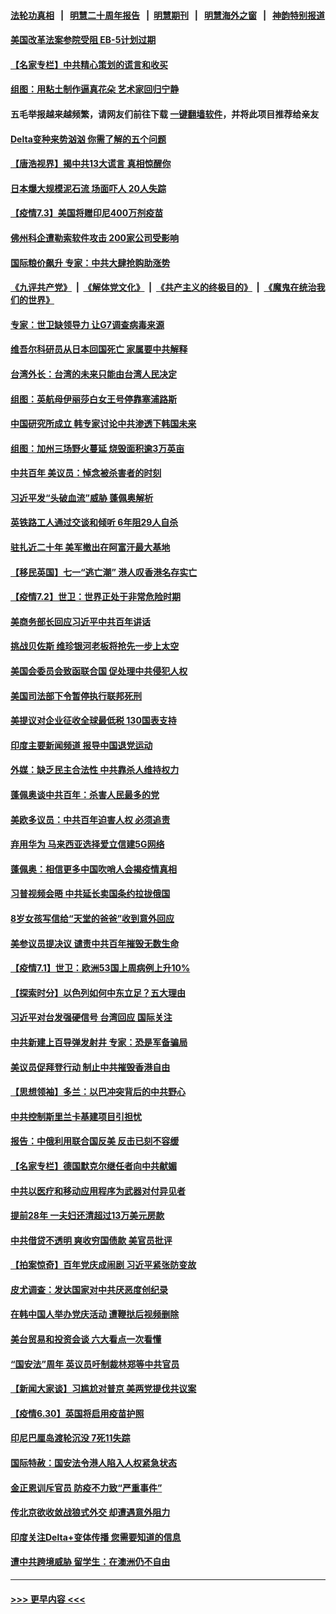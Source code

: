 #### [法轮功真相](https://github.com/gfw-breaker/truth/blob/master/README.md?t=0) &nbsp;&nbsp;|&nbsp;&nbsp; [明慧二十周年报告](https://github.com/gfw-breaker/mh-reports/blob/master/README.md?t=0) &nbsp;&nbsp;|&nbsp;&nbsp;[明慧期刊](https://github.com/gfw-breaker/mh-qikan) &nbsp;&nbsp;|&nbsp;&nbsp; [明慧海外之窗](https://github.com/gfw-breaker/mh-news/blob/master/README.md?t=0) &nbsp;&nbsp;|&nbsp;&nbsp; [神韵特别报道](https://github.com/gfw-breaker/mh-news/blob/master/shenyun.md?t=0)
#### [美国改革法案参院受阻 EB-5计划过期](../pages/nsc418/n13065786.md?t=07041701) 
#### [【名家专栏】中共精心策划的谎言和收买](../pages/nsc418/n13065253.md?t=07041701) 
#### [组图：用粘土制作逼真花朵 艺术家回归宁静](../pages/nsc418/n13064840.md?t=07041701) 
#### 五毛举报越来越频繁，请网友们前往下载 [一键翻墙软件](https://github.com/gfw-breaker/ssr-accounts)，并将此项目推荐给亲友
#### [Delta变种来势汹汹 你需了解的五个问题](../pages/nsc418/n13065422.md?t=07041701) 
#### [【唐浩视界】揭中共13大谎言 真相惊醒你](../pages/nsc418/n13065208.md?t=07041701) 
#### [日本爆大规模泥石流 场面吓人 20人失踪](../pages/nsc418/n13065237.md?t=07041701) 
#### [【疫情7.3】美国将赠印尼400万剂疫苗](../pages/nsc418/n13065023.md?t=07041701) 
#### [佛州科企遭勒索软件攻击 200家公司受影响](../pages/nsc418/n13064932.md?t=07041701) 
#### [国际粮价飙升 专家：中共大肆抢购助涨势](../pages/nsc418/n13064616.md?t=07041701) 
#### [《九评共产党》](https://github.com/begood0513/9ping.md/blob/master/README.md) &nbsp;|&nbsp; [《解体党文化》](../../../../jtdwh.md/blob/master/README.md)  &nbsp;|&nbsp; [《共产主义的终极目的》](../../../../gczydzjmd.md/blob/master/README.md) &nbsp;|&nbsp; [《魔鬼在统治我们的世界》](../../../../mgztzwmdsj.md/blob/master/README.md) 
#### [专家：世卫缺领导力 让G7调查病毒来源](../pages/nsc418/n13064094.md?t=07041701) 
#### [维吾尔科研员从日本回国死亡 家属要中共解释](../pages/nsc418/n13064089.md?t=07041701) 
#### [台湾外长：台湾的未来只能由台湾人民决定](../pages/nsc418/n13064082.md?t=07041701) 
#### [组图：英航母伊丽莎白女王号停靠塞浦路斯](../pages/nsc418/n13062981.md?t=07041701) 
#### [中国研究所成立 韩专家讨论中共渗透下韩国未来](../pages/nsc418/n13063378.md?t=07041701) 
#### [组图：加州三场野火蔓延 烧毁面积逾3万英亩](../pages/nsc418/n13063488.md?t=07041701) 
#### [中共百年 美议员：悼念被杀害者的时刻](../pages/nsc418/n13063735.md?t=07041701) 
#### [习近平发“头破血流”威胁 蓬佩奥解析](../pages/nsc418/n13063604.md?t=07041701) 
#### [英铁路工人通过交谈和倾听 6年阻29人自杀](../pages/nsc418/n13063314.md?t=07041701) 
#### [驻扎近二十年 美军撤出在阿富汗最大基地](../pages/nsc418/n13063297.md?t=07041701) 
#### [【移民英国】七一“逃亡潮” 港人叹香港名存实亡](../pages/nsc418/n13062195.md?t=07041701) 
#### [【疫情7.2】世卫：世界正处于非常危险时期](../pages/nsc418/n13062918.md?t=07041701) 
#### [美商务部长回应习近平中共百年讲话](../pages/nsc418/n13062903.md?t=07041701) 
#### [挑战贝佐斯 维珍银河老板将抢先一步上太空](../pages/nsc418/n13062442.md?t=07041701) 
#### [美国会委员会致函联合国 促处理中共侵犯人权](../pages/nsc418/n13061967.md?t=07041701) 
#### [美国司法部下令暂停执行联邦死刑](../pages/nsc418/n13062212.md?t=07041701) 
#### [美提议对企业征收全球最低税 130国表支持](../pages/nsc418/n13061428.md?t=07041701) 
#### [印度主要新闻频道 报导中国退党运动](../pages/nsc418/n13061621.md?t=07041701) 
#### [外媒：缺乏民主合法性 中共靠杀人维持权力](../pages/nsc418/n13061364.md?t=07041701) 
#### [蓬佩奥谈中共百年：杀害人民最多的党](../pages/nsc418/n13061271.md?t=07041701) 
#### [美欧多议员：中共百年迫害人权 必须追责](../pages/nsc418/n13061062.md?t=07041701) 
#### [弃用华为 马来西亚选择爱立信建5G网络](../pages/nsc418/n13060911.md?t=07041701) 
#### [蓬佩奥：相信更多中国吹哨人会揭疫情真相](../pages/nsc418/n13061054.md?t=07041701) 
#### [习普视频会晤 中共延长卖国条约拉拢俄国](../pages/nsc418/n13060971.md?t=07041701) 
#### [8岁女孩写信给“天堂的爸爸”收到意外回应](../pages/nsc418/n13059950.md?t=07041701) 
#### [美参议员提决议 谴责中共百年摧毁无数生命](../pages/nsc418/n13060723.md?t=07041701) 
#### [【疫情7.1】世卫：欧洲53国上周病例上升10%](../pages/nsc418/n13060205.md?t=07041701) 
#### [【探索时分】以色列如何中东立足？五大理由](../pages/nsc418/n13058903.md?t=07041701) 
#### [习近平对台发强硬信号 台湾回应 国际关注](../pages/nsc418/n13060108.md?t=07041701) 
#### [中共新建上百导弹发射井 专家：恐是军备骗局](../pages/nsc418/n13059998.md?t=07041701) 
#### [美议员促拜登行动 制止中共摧毁香港自由](../pages/nsc418/n13059424.md?t=07041701) 
#### [【思想领袖】多兰：以巴冲突背后的中共野心](../pages/nsc418/n13010990.md?t=07041701) 
#### [中共控制斯里兰卡基建项目引担忧](../pages/nsc418/n13058976.md?t=07041701) 
#### [报告：中俄利用联合国反美 反击已刻不容缓](../pages/nsc418/n13058878.md?t=07041701) 
#### [【名家专栏】德国默克尔继任者向中共献媚](../pages/nsc418/n13058286.md?t=07041701) 
#### [中共以医疗和移动应用程序为武器对付异见者](../pages/nsc418/n13058946.md?t=07041701) 
#### [提前28年 一夫妇还清超过13万美元房款](../pages/nsc418/n13058322.md?t=07041701) 
#### [中共借贷不透明 爽收穷国债款 美官员批评](../pages/nsc418/n13058629.md?t=07041701) 
#### [【拍案惊奇】百年党庆成闹剧 习近平紧张防变故](../pages/nsc418/n13057333.md?t=07041701) 
#### [皮尤调查：发达国家对中共厌恶度创纪录](../pages/nsc418/n13058634.md?t=07041701) 
#### [在韩中国人举办党庆活动 遭鞭挞后视频删除](../pages/nsc418/n13057442.md?t=07041701) 
#### [美台贸易和投资会谈 六大看点一次看懂](../pages/nsc418/n13058513.md?t=07041701) 
#### [“国安法”周年 英议员吁制裁林郑等中共官员](../pages/nsc418/n13058439.md?t=07041701) 
#### [【新闻大家谈】习尴尬对普京 美两党提伐共议案](../pages/nsc418/n13058295.md?t=07041701) 
#### [【疫情6.30】英国将启用疫苗护照](../pages/nsc418/n13057930.md?t=07041701) 
#### [印尼巴厘岛渡轮沉没 7死11失踪](../pages/nsc418/n13057823.md?t=07041701) 
#### [国际特赦：国安法令港人陷入人权紧急状态](../pages/nsc418/n13057124.md?t=07041701) 
#### [金正恩训斥官员 防疫不力致“严重事件”](../pages/nsc418/n13056928.md?t=07041701) 
#### [传北京欲收敛战狼式外交 却遭遇意外阻力](../pages/nsc418/n13056486.md?t=07041701) 
#### [印度关注Delta+变体传播 您需要知道的信息](../pages/nsc418/n13056667.md?t=07041701) 
#### [遭中共跨境威胁 留学生：在澳洲仍不自由](../pages/nsc418/n13056454.md?t=07041701) 

----
#### [ >>> 更早内容 <<< ](../indexes/nsc418-earlier.md)
